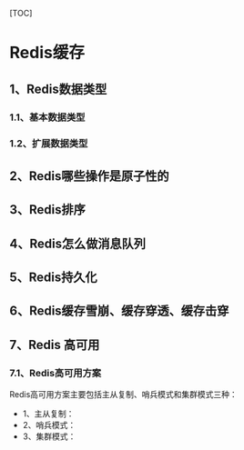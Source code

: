 [TOC]

# Redis缓存

## 1、Redis数据类型

### 1.1、基本数据类型

### 1.2、扩展数据类型

## 2、Redis哪些操作是原子性的

## 3、Redis排序

## 4、Redis怎么做消息队列

## 5、Redis持久化

## 6、Redis缓存雪崩、缓存穿透、缓存击穿

## 7、Redis 高可用

### 7.1、Redis高可用方案

Redis高可用方案主要包括主从复制、哨兵模式和集群模式三种：

* 1、主从复制：
* 2、哨兵模式：
* 3、集群模式：